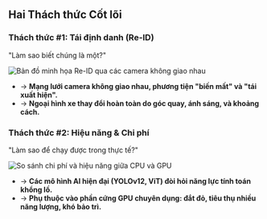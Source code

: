 <!--
  Bố cục slide này là 2 cột song song để trình bày 2 thách thức chính.
  Mỗi cột có hình ảnh minh họa riêng và nội dung phân tích.
  Hiệu ứng fragment được sử dụng để giới thiệu từng thách thức một.
-->
<section 
  data-background-image="/images/backgrounds/agenda-bg.png" 
  data-background-opacity="1"
  class="h-full"
>
  <div class="w-full h-full flex flex-col justify-center">
    <h2 class="text-center !text-5xl mb-12">Hai Thách thức <strong class="!text-tech-highlight">Cốt lõi</strong></h2>
    <div class="grid grid-cols-2 gap-12 w-full max-w-7xl mx-auto">
      <!-- CỘT 1: THÁCH THỨC TÁI ĐỊNH DANH (RE-ID) -->
      <div class="fragment" data-fragment-index="1">
        <div class="bg-tech-card/70 border border-tech-subtle/20 rounded-lg p-8 h-full">
          <h3 class="!text-3xl text-center !text-tech-highlight">Thách thức #1: Tái định danh (Re-ID)</h3>
          <p class="text-center text-white italic mt-2">"Làm sao biết chúng là một?"</p>
          <!-- Chú thích hình ảnh:
               Đây là nơi bạn sử dụng bản đồ thể hiện quỹ đạo của một chiếc xe qua nhiều camera khác nhau.
               Lấy từ hình ảnh bản đồ với các điểm C10 -> C36 của bạn.
               Hãy crop lại chỉ lấy phần bản đồ, không cần các ảnh chụp từ camera.
          -->
          <img 
            src="images/reid-challenge-map.png" 
            alt="Bản đồ minh họa Re-ID qua các camera không giao nhau"
            class="rounded-lg my-6"
          />
          <ul class="text-xl space-y-4">
            <li>
              <span class="text-tech-highlight font-bold mr-2">&rarr;</span>
              <strong class="!text-white !bg-tech-highlight/30 px-2 py-1 rounded">
                Mạng lưới camera không giao nhau, phương tiện <span class="!text-tech-highlight">"biến mất"</span> và <span class="!text-tech-highlight">"tái xuất hiện"</span>.
              </strong>
            </li>
            <li>
              <span class="text-tech-highlight font-bold mr-2">&rarr;</span>
              <strong class="!text-white !bg-tech-highlight/30 px-2 py-1 rounded">
                Ngoại hình xe thay đổi hoàn toàn do <span class="!text-tech-highlight">góc quay</span>, <span class="!text-tech-highlight">ánh sáng</span>, và <span class="!text-tech-highlight">khoảng cách</span>.
              </strong>
            </li>        </ul>
        </div>
      </div>
      <div class="fragment" data-fragment-index="2">
        <div class="bg-tech-card/70 border border-tech-subtle/20 rounded-lg p-8 h-full">
          <h3 class="!text-3xl text-center !text-tech-highlight">Thách thức #2: Hiệu năng & Chi phí</h3>
          <p class="text-center text-white italic mt-2">"Làm sao để chạy được trong thực tế?"</p>
          <!-- Chú thích hình ảnh:
               Sử dụng một hình ảnh đồ họa, biểu tượng.
               Ví dụ: Một bên là hình icon GPU đắt đỏ với biểu tượng tia sét (tốc độ cao) và biểu tượng đô la ($$$).
               Bên còn lại là hình icon CPU phổ thông với biểu tượng con rùa (tốc độ chậm) và 1 biểu tượng đô la ($).
               Câu hỏi lớn ở giữa: "Làm sao để CPU nhanh như GPU?"
          -->
          <img
            src="images/cpu-vs-gpu-cost.png"
            alt="So sánh chi phí và hiệu năng giữa CPU và GPU"
            class="rounded-lg my-6"
          />
          <ul class="text-xl space-y-4">
            <li>
              <span class="text-tech-highlight font-bold mr-2">&rarr;</span>
              <strong class="!text-white !bg-tech-highlight/30 px-2 py-1 rounded">Các mô hình AI hiện đại (YOLOv12, ViT) đòi hỏi năng lực tính toán <span class="!text-tech-highlight">khổng lồ</span>.</strong>
            </li>
            <li>
              <span class="text-tech-highlight font-bold mr-2">&rarr;</span>
              <strong class="!text-white !bg-tech-highlight/30 px-2 py-1 rounded">Phụ thuộc vào phần cứng <span class="!text-tech-highlight">GPU chuyên dụng</span>: đắt đỏ, tiêu thụ nhiều năng lượng, khó bảo trì.</strong>
            </li>        </ul>
        </div>
      </div>
    </div>
  </div>
</section>
